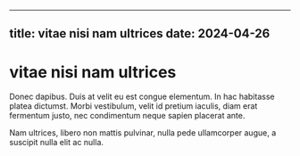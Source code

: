 
---
title: vitae nisi nam ultrices
date: 2024-04-26
---
# vitae nisi nam ultrices

Donec dapibus. Duis at velit eu est congue elementum. In hac habitasse platea dictumst. Morbi vestibulum, velit id pretium iaculis, diam erat fermentum justo, nec condimentum neque sapien placerat ante.

Nam ultrices, libero non mattis pulvinar, nulla pede ullamcorper augue, a suscipit nulla elit ac nulla.

